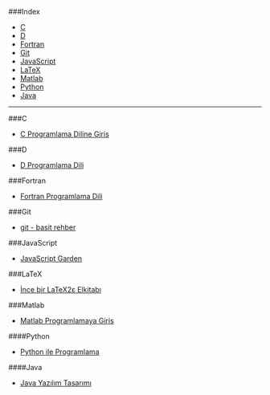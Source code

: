 ###Index
* [C](#c)
* [D](#d)
* [Fortran](#fortran)
* [Git](#git)
* [JavaScript](#javascript)
* [LaTeX](#latex)
* [Matlab](#matlab)
* [Python](#python)
* [Java](#java)

----

###C
* [C Programlama Diline Giris](http://www1.gantep.edu.tr/~bingul/c/index.php)


###D
* [D Programlama Dili](http://ddili.org/ders/d/D_Programlama_Dili.pdf)
 

###Fortran
* [Fortran Programlama Dili](http://www1.gantep.edu.tr/~bingul/f95/index.php)


###Git
* [git - basit rehber](http://rogerdudler.github.io/git-guide/index.tr.html)


###JavaScript
* [JavaScript Garden](http://bonsaiden.github.io/JavaScript-Garden/tr)


###LaTeX
* [İnce bir LaTeX2ε Elkitabı](http://www.ctan.org/tex-archive/info/lshort/turkish)
 

###Matlab
* [Matlab Programlamaya Giris](http://ismailari.com/blog/matlab-programlamaya-giris/)


####Python
* [Python ile Programlama](http://belgeler.istihza.com/py3/)


####Java
* [Java Yazılım Tasarımı](http://tdsoftware.net/2011/09/23/java-yazalim-tasarimi-kitabi-pdf/)
